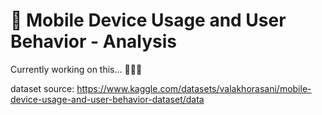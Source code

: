 # 📱 Mobile Device Usage and User Behavior - Analysis 
Currently working on this... 👩🏼‍💻


dataset source: https://www.kaggle.com/datasets/valakhorasani/mobile-device-usage-and-user-behavior-dataset/data

